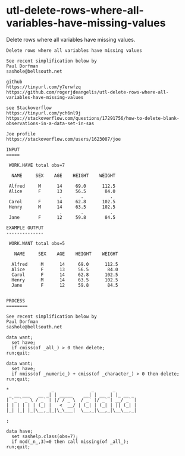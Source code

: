 # utl-delete-rows-where-all-variables-have-missing-values
Delete rows where all variables have missing values. 

    Delete rows where all variables have missing values
    
    See recent simplification below by
    Paul Dorfman
    sashole@bellsouth.net

    github
    https://tinyurl.com/y7erwfzq
    https://github.com/rogerjdeangelis/utl-delete-rows-where-all-variables-have-missing-values

    see Stackoverflow
    https://tinyurl.com/ych6nl9j
    https://stackoverflow.com/questions/17291756/how-to-delete-blank-observations-in-a-data-set-in-sas

    Joe profile
    https://stackoverflow.com/users/1623007/joe

    INPUT
    =====

     WORK.HAVE total obs=7

      NAME     SEX    AGE    HEIGHT    WEIGHT

     Alfred     M      14     69.0      112.5
     Alice      F      13     56.5       84.0
                        .       .          .
     Carol      F      14     62.8      102.5
     Henry      M      14     63.5      102.5
                        .       .          .
     Jane       F      12     59.8       84.5

    EXAMPLE OUTPUT
    --------------

     WORK.WANT total obs=5

       NAME     SEX    AGE    HEIGHT    WEIGHT

      Alfred     M      14     69.0      112.5
      Alice      F      13     56.5       84.0
      Carol      F      14     62.8      102.5
      Henry      M      14     63.5      102.5
      Jane       F      12     59.8       84.5


    PROCESS
    ========
    
    See recent simplification below by
    Paul Dorfman
    sashole@bellsouth.net

    data want;
      set have;
      if cmiss(of _all_) > 0 then delete;
    run;quit;

    data want;
      set have;
      if nmiss(of _numeric_) + cmiss(of _character_) > 0 then delete;
    run;quit;

    *                _              _       _
     _ __ ___   __ _| | _____    __| | __ _| |_ __ _
    | '_ ` _ \ / _` | |/ / _ \  / _` |/ _` | __/ _` |
    | | | | | | (_| |   <  __/ | (_| | (_| | || (_| |
    |_| |_| |_|\__,_|_|\_\___|  \__,_|\__,_|\__\__,_|

    ;

    data have;
      set sashelp.class(obs=7);
      if mod(_n_,3)=0 then call missing(of _all_);
    run;quit;

